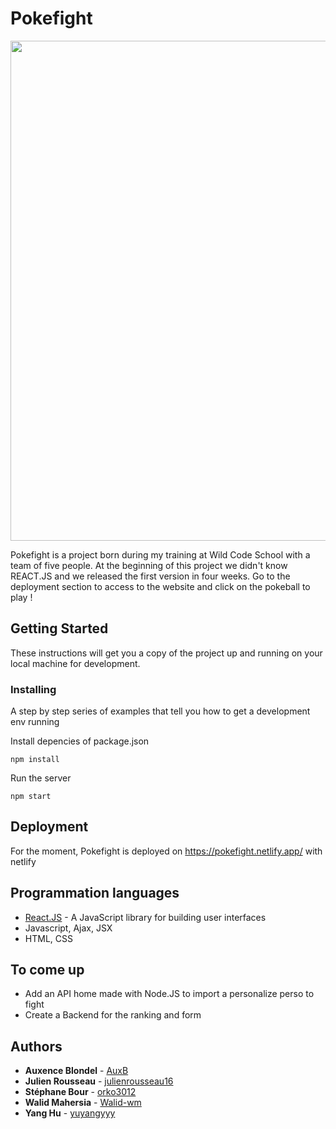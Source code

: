 # Pokefight

<p align="center">
  <img width="800" src="https://i.imgur.com/ataw5h1.png">
</p>

Pokefight is a project born during my training at Wild Code School with a team of five people. 
At the beginning of this project we didn't know REACT.JS and we released the first version in four weeks.
Go to the deployment section to access to the website and click on the pokeball to play !

## Getting Started

These instructions will get you a copy of the project up and running on your local machine for development.

### Installing

A step by step series of examples that tell you how to get a development env running

Install depencies of package.json
```
npm install
```
Run the server 
```
npm start
```

## Deployment
For the moment, Pokefight is deployed on https://pokefight.netlify.app/ with netlify

## Programmation languages

+ [React.JS](https://reactjs.org/) - A JavaScript library for building user interfaces
+ Javascript, Ajax, JSX
+ HTML, CSS

## To come up
* Add an API home made with Node.JS to import a personalize perso to fight
* Create a Backend for the ranking and form 

## Authors

* **Auxence Blondel** - [AuxB](https://github.com/AuxB)
* **Julien Rousseau** - [julienrousseau16](https://github.com/julienrousseau16)
* **Stéphane Bour** - [orko3012](https://github.com/orko3012)
* **Walid Mahersia** - [Walid-wm](https://github.com/Walid-wm)
* **Yang Hu** - [yuyangyyy](https://github.com/yuyangyyy)
